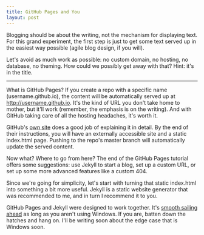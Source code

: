 ```yaml
---
title: GitHub Pages and You
layout: post
---
```


Blogging should be about the writing, not the mechanism for displaying text. For this grand experiment, the first step is just to get some text served up in the easiest way possible (agile blog design, if you will).

Let's avoid as much work as possible: no custom domain, no hosting, no database, no theming. How could we possibly get away with that? Hint: it's in the title.

----------

What is GitHub Pages? If you create a repo with a specific name (username.github.io), the content will be automatically served up at http://username.github.io. It's the kind of URL you don't take home to mother, but it'll work (remember, the emphasis is on the writing). And with GitHub taking care of all the hosting headaches, it's worth it.

GitHub's [own site](https://pages.github.com/) does a good job of explaining it in detail. By the end of their instructions, you will have an externally accessible site and a static index.html page. Pushing to the repo's master branch will automatically update the served content.

Now what? Where to go from here? The end of the GitHub Pages tutorial offers some suggestions: use Jekyll to start a blog, set up a custom URL, or set up some more advanced features like a custom 404.

Since we're going for simplicity, let's start with turning that static index.html into something a bit more useful. Jekyll is a static website generator that was recommended to me, and in turn I recommend it to you.

GitHub Pages and Jekyll were designed to work together. It's [smooth sailing ahead](https://help.github.com/articles/using-jekyll-with-pages/) as long as you aren't using Windows. If you are, batten down the hatches and hang on. I'll be writing soon about the edge case that is Windows soon.
